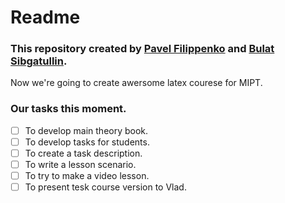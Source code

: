 # Readme

### This repository created by [Pavel Filippenko](https://github.com/pavel-collab) and [Bulat Sibgatullin](https://github.com/Sibonji).

Now we're going to create awersome latex courese for MIPT.

### Our tasks this moment.
- [ ] To develop main theory book.
- [ ] To develop tasks for students.
- [ ] To create a task description.
- [ ] To write a lesson scenario.
- [ ] To try to make a video lesson.
- [ ] To present tesk course version to Vlad. 